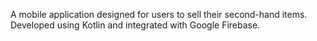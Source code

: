 A mobile application designed for users to sell their second-hand items. Developed using Kotlin and integrated with Google Firebase.
